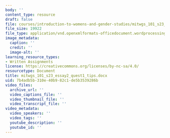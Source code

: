 ```yaml
---
body: ''
content_type: resource
draft: false
file: courses/introduction-to-womens-and-gender-studies/mitwgs_101_s23_essay2_quest1_tips.docx
file_size: 19922
file_type: application/vnd.openxmlformats-officedocument.wordprocessingml.document
image_metadata:
  caption: ''
  credit: ''
  image-alt: ''
learning_resource_types:
- Written Assignments
license: https://creativecommons.org/licenses/by-nc-sa/4.0/
resourcetype: Document
title: mitwgs_101_s23_essay2_quest1_tips.docx
uid: 7b4adb5b-310e-40b9-82c1-de5b3539286b
video_files:
  archive_url: ''
  video_captions_file: ''
  video_thumbnail_file: ''
  video_transcript_file: ''
video_metadata:
  video_speakers: ''
  video_tags: ''
  youtube_description: ''
  youtube_id: ''
---
```

